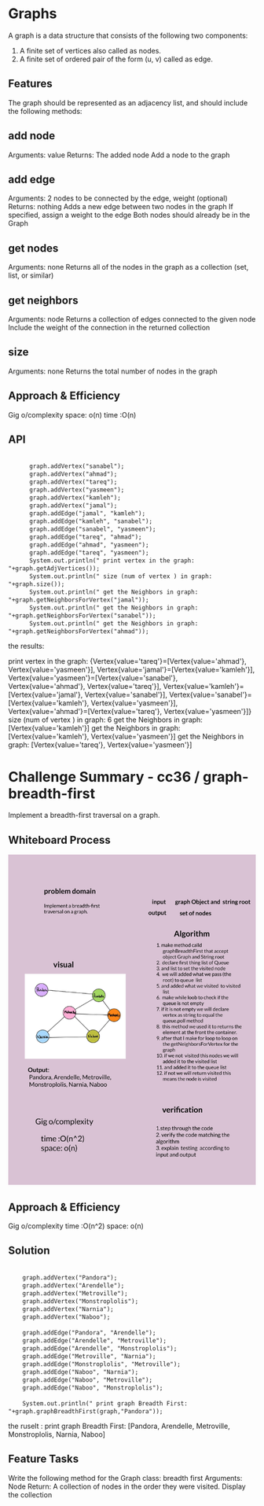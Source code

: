 # Graphs

<!-- Short summary or background information -->

A graph is a data structure that consists of the following two components:

1. A finite set of vertices also called as nodes.
2. A finite set of ordered pair of the form (u, v) called as edge.

## Features

The graph should be represented as an adjacency list, and should include the following methods:

## add node

Arguments: value
Returns: The added node
Add a node to the graph

## add edge

Arguments: 2 nodes to be connected by the edge, weight (optional)
Returns: nothing
Adds a new edge between two nodes in the graph
If specified, assign a weight to the edge
Both nodes should already be in the Graph

## get nodes

Arguments: none
Returns all of the nodes in the graph as a collection (set, list, or similar)

## get neighbors

Arguments: node
Returns a collection of edges connected to the given node
Include the weight of the connection in the returned collection

## size

Arguments: none
Returns the total number of nodes in the graph

## Approach & Efficiency

<!-- What approach did you take? Why? What is the Big O space/time for this approach? -->

Gig o/complexity
space: o(n)
time :O(n)

## API

<!-- Description of each method publicly available in your Graph -->

```Graph graph = new Graph();

      graph.addVertex("sanabel");
      graph.addVertex("ahmad");
      graph.addVertex("tareq");
      graph.addVertex("yasmeen");
      graph.addVertex("kamleh");
      graph.addVertex("jamal");
      graph.addEdge("jamal", "kamleh");
      graph.addEdge("kamleh", "sanabel");
      graph.addEdge("sanabel", "yasmeen");
      graph.addEdge("tareq", "ahmad");
      graph.addEdge("ahmad", "yasmeen");
      graph.addEdge("tareq", "yasmeen");
      System.out.println(" print vertex in the graph: "+graph.getAdjVertices());
      System.out.println(" size (num of vertex ) in graph: "+graph.size());
      System.out.println(" get the Neighbors in graph: "+graph.getNeighborsForVertex("jamal"));
      System.out.println(" get the Neighbors in graph: "+graph.getNeighborsForVertex("sanabel"));
      System.out.println(" get the Neighbors in graph: "+graph.getNeighborsForVertex("ahmad"));
```

the results:

print vertex in the graph: {Vertex{value='tareq'}=[Vertex{value='ahmad'}, Vertex{value='yasmeen'}], Vertex{value='jamal'}=[Vertex{value='kamleh'}], Vertex{value='yasmeen'}=[Vertex{value='sanabel'}, Vertex{value='ahmad'}, Vertex{value='tareq'}], Vertex{value='kamleh'}=[Vertex{value='jamal'}, Vertex{value='sanabel'}], Vertex{value='sanabel'}=[Vertex{value='kamleh'}, Vertex{value='yasmeen'}], Vertex{value='ahmad'}=[Vertex{value='tareq'}, Vertex{value='yasmeen'}]}
size (num of vertex ) in graph: 6
get the Neighbors in graph: [Vertex{value='kamleh'}]
get the Neighbors in graph: [Vertex{value='kamleh'}, Vertex{value='yasmeen'}]
get the Neighbors in graph: [Vertex{value='tareq'}, Vertex{value='yasmeen'}]

# Challenge Summary - cc36 / graph-breadth-first

<!-- Description of the challenge -->

Implement a breadth-first traversal on a graph.

## Whiteboard Process

<!-- Embedded whiteboard image -->

![graph-breadth-first](graph/graph-breadth-first.jpg)

## Approach & Efficiency

<!-- What approach did you take? Why? What is the Big O space/time for this approach? -->

Gig o/complexity
time :O(n^2)
space: o(n)

## Solution

<!-- Show how to run your code, and examples of it in action -->

```Graph graph2 = new Graph();

    graph.addVertex("Pandora");
    graph.addVertex("Arendelle");
    graph.addVertex("Metroville");
    graph.addVertex("Monstroplolis");
    graph.addVertex("Narnia");
    graph.addVertex("Naboo");

    graph.addEdge("Pandora", "Arendelle");
    graph.addEdge("Arendelle", "Metroville");
    graph.addEdge("Arendelle", "Monstroplolis");
    graph.addEdge("Metroville", "Narnia");
    graph.addEdge("Monstroplolis", "Metroville");
    graph.addEdge("Naboo", "Narnia");
    graph.addEdge("Naboo", "Metroville");
    graph.addEdge("Naboo", "Monstroplolis");

    System.out.println(" print graph Breadth First: "+graph.graphBreadthFirst(graph,"Pandora"));

```
the ruselt :  print graph Breadth First: [Pandora, Arendelle, Metroville, Monstroplolis, Narnia, Naboo]


## Feature Tasks
Write the following method for the Graph class:
breadth first
Arguments: Node
Return: A collection of nodes in the order they were visited.
Display the collection
